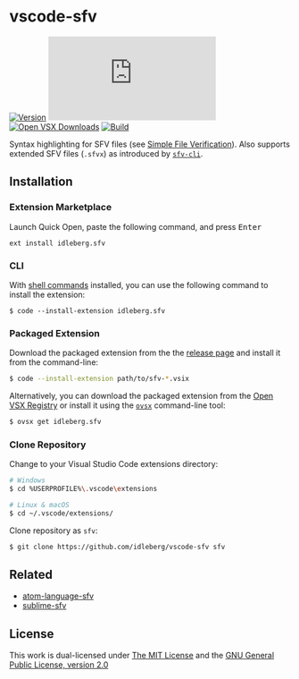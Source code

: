 # vscode-sfv

[![Version](https://img.shields.io/github/v/release/idleberg/vscode-sfv?style=for-the-badge)](https://github.com/idleberg/vscode-sfv/releases)
[![Visual Studio Marketplace Installs](https://img.shields.io/visual-studio-marketplace/i/idleberg.sfv?style=for-the-badge&label=Marketplace)](https://marketplace.visualstudio.com/items?itemName=idleberg.sfv)
[![Open VSX Downloads](https://img.shields.io/open-vsx/dt/idleberg/sfv?style=for-the-badge&label=Open%20VSX)](https://open-vsx.org/extension/idleberg/sfv)
[![Build](https://img.shields.io/github/actions/workflow/status/idleberg/vscode-sfv/default.yml?style=for-the-badge)](https://github.com/idleberg/vscode-sfv/actions)

Syntax highlighting for SFV files (see [Simple File Verification](https://www.wikiwand.com/en/Simple_file_verification)). Also supports extended SFV files (`.sfvx`) as introduced by [`sfv-cli`](https://www.npmjs.com/package/sfv-cli).

## Installation

### Extension Marketplace

Launch Quick Open, paste the following command, and press <kbd>Enter</kbd>

`ext install idleberg.sfv`

### CLI

With [shell commands](https://code.visualstudio.com/docs/editor/command-line) installed, you can use the following command to install the extension:

`$ code --install-extension idleberg.sfv`

### Packaged Extension

Download the packaged extension from the the [release page](https://github.com/idleberg/vscode-sfv/releases) and install it from the command-line:

```bash
$ code --install-extension path/to/sfv-*.vsix
```

Alternatively, you can download the packaged extension from the [Open VSX Registry](https://open-vsx.org/) or install it using the [`ovsx`](https://www.npmjs.com/package/ovsx) command-line tool:

```bash
$ ovsx get idleberg.sfv
```

### Clone Repository

Change to your Visual Studio Code extensions directory:

```bash
# Windows
$ cd %USERPROFILE%\.vscode\extensions

# Linux & macOS
$ cd ~/.vscode/extensions/
```

Clone repository as `sfv`:

```bash
$ git clone https://github.com/idleberg/vscode-sfv sfv
```
## Related

- [atom-language-sfv](https://github.com/idleberg/atom-language-sfv)
- [sublime-sfv](https://github.com/idleberg/sublime-sfv)

## License

This work is dual-licensed under [The MIT License](https://opensource.org/licenses/MIT) and the [GNU General Public License, version 2.0](https://opensource.org/licenses/GPL-2.0)
